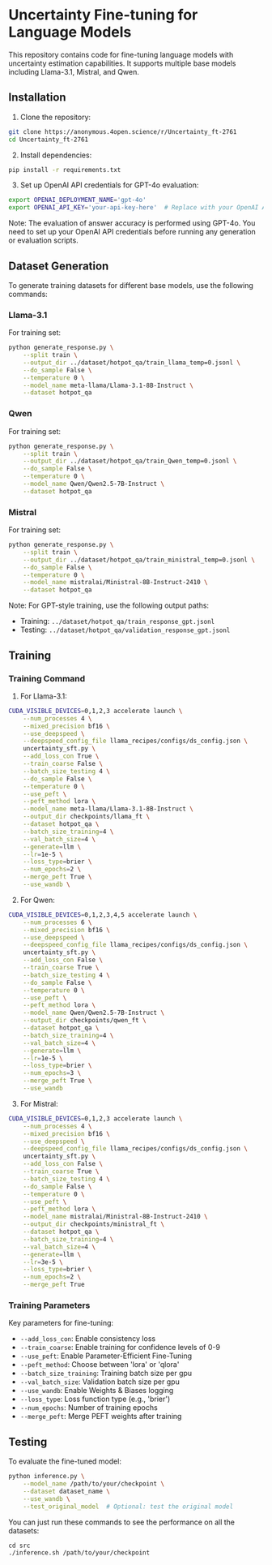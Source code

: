 # Uncertainty Fine-tuning for Language Models

This repository contains code for fine-tuning language models with uncertainty estimation capabilities. It supports multiple base models including Llama-3.1, Mistral, and Qwen.

## Installation

1. Clone the repository:
```bash
git clone https://anonymous.4open.science/r/Uncertainty_ft-2761
cd Uncertainty_ft-2761
```

2. Install dependencies:
```bash
pip install -r requirements.txt
```

3. Set up OpenAI API credentials for GPT-4o evaluation:
```bash
export OPENAI_DEPLOYMENT_NAME='gpt-4o'
export OPENAI_API_KEY='your-api-key-here'  # Replace with your OpenAI API key
```

Note: The evaluation of answer accuracy is performed using GPT-4o. You need to set up your OpenAI API credentials before running any generation or evaluation scripts.

## Dataset Generation

To generate training datasets for different base models, use the following commands:

### Llama-3.1
For training set:
```bash
python generate_response.py \
    --split train \
    --output_dir ../dataset/hotpot_qa/train_llama_temp=0.jsonl \
    --do_sample False \
    --temperature 0 \
    --model_name meta-llama/Llama-3.1-8B-Instruct \
    --dataset hotpot_qa
```

### Qwen
For training set:
```bash
python generate_response.py \
    --split train \
    --output_dir ../dataset/hotpot_qa/train_Qwen_temp=0.jsonl \
    --do_sample False \
    --temperature 0 \
    --model_name Qwen/Qwen2.5-7B-Instruct \
    --dataset hotpot_qa
```

### Mistral
For training set:
```bash
python generate_response.py \
    --split train \
    --output_dir ../dataset/hotpot_qa/train_ministral_temp=0.jsonl \
    --do_sample False \
    --temperature 0 \
    --model_name mistralai/Ministral-8B-Instruct-2410 \
    --dataset hotpot_qa
```

Note: For GPT-style training, use the following output paths:
- Training: `../dataset/hotpot_qa/train_response_gpt.jsonl`
- Testing: `../dataset/hotpot_qa/validation_response_gpt.jsonl`

## Training

### Training Command

1. For Llama-3.1:
```bash
CUDA_VISIBLE_DEVICES=0,1,2,3 accelerate launch \
    --num_processes 4 \
    --mixed_precision bf16 \
    --use_deepspeed \
    --deepspeed_config_file llama_recipes/configs/ds_config.json \
    uncertainty_sft.py \
    --add_loss_con True \
    --train_coarse False \
    --batch_size_testing 4 \
    --do_sample False \
    --temperature 0 \
    --use_peft \
    --peft_method lora \
    --model_name meta-llama/Llama-3.1-8B-Instruct \
    --output_dir checkpoints/llama_ft \
    --dataset hotpot_qa \
    --batch_size_training=4 \
    --val_batch_size=4 \
    --generate=llm \
    --lr=1e-5 \
    --loss_type=brier \
    --num_epochs=2 \
    --merge_peft True \
    --use_wandb \
```

2. For Qwen:
```bash
CUDA_VISIBLE_DEVICES=0,1,2,3,4,5 accelerate launch \
    --num_processes 6 \
    --mixed_precision bf16 \
    --use_deepspeed \
    --deepspeed_config_file llama_recipes/configs/ds_config.json \
    uncertainty_sft.py \
    --add_loss_con False \
    --train_coarse True \
    --batch_size_testing 4 \
    --do_sample False \
    --temperature 0 \
    --use_peft \
    --peft_method lora \
    --model_name Qwen/Qwen2.5-7B-Instruct \
    --output_dir checkpoints/qwen_ft \
    --dataset hotpot_qa \
    --batch_size_training=4 \
    --val_batch_size=4 \
    --generate=llm \
    --lr=1e-5 \
    --loss_type=brier \
    --num_epochs=3 \
    --merge_peft True \
    --use_wandb
```

3. For Mistral:
```bash
CUDA_VISIBLE_DEVICES=0,1,2,3 accelerate launch \
    --num_processes 4 \
    --mixed_precision bf16 \
    --use_deepspeed \
    --deepspeed_config_file llama_recipes/configs/ds_config.json \
    uncertainty_sft.py \
    --add_loss_con False \
    --train_coarse True \
    --batch_size_testing 4 \
    --do_sample False \
    --temperature 0 \
    --use_peft \
    --peft_method lora \
    --model_name mistralai/Ministral-8B-Instruct-2410 \
    --output_dir checkpoints/ministral_ft \
    --dataset hotpot_qa \
    --batch_size_training=4 \
    --val_batch_size=4 \
    --generate=llm \
    --lr=3e-5 \
    --loss_type=brier \
    --num_epochs=2 \
    --merge_peft True
```

### Training Parameters

Key parameters for fine-tuning:
- `--add_loss_con`: Enable consistency loss
- `--train_coarse`: Enable training for confidence levels of 0-9
- `--use_peft`: Enable Parameter-Efficient Fine-Tuning
- `--peft_method`: Choose between 'lora' or 'qlora'
- `--batch_size_training`: Training batch size per gpu
- `--val_batch_size`: Validation batch size per gpu
- `--use_wandb`: Enable Weights & Biases logging
- `--loss_type`: Loss function type (e.g., 'brier')
- `--num_epochs`: Number of training epochs
- `--merge_peft`: Merge PEFT weights after training

## Testing

To evaluate the fine-tuned model:

```bash
python inference.py \
    --model_name /path/to/your/checkpoint \
    --dataset dataset_name \
    --use_wandb \
    --test_original_model  # Optional: test the original model
```

You can just run these commands to see the performance on all the datasets:
```
cd src
./inference.sh /path/to/your/checkpoint
```



